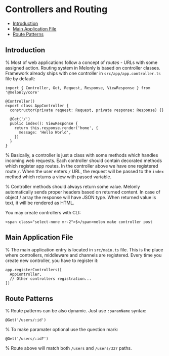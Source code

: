 <!-- omit in toc -->
# Controllers and Routing

- [Introduction](#introduction)
- [Main Application File](#main-application-file)
- [Route Patterns](#route-patterns)

## Introduction

% Most of web applications follow a concept of *routes* - URLs with some assigned action. Routing system in Melonly is based on controller classes. Framework already ships with one controller in `src/app/app.controller.ts` file by default:

```
import { Controller, Get, Request, Response, ViewResponse } from '@melonly/core'

@Controller()
export class AppController {
  constructor(private request: Request, private response: Response) {}

  @Get('/')
  public index(): ViewResponse {
    return this.response.render('home', {
      message: 'Hello World',
    })
  }
}
```

% Basically, a controller is just a class with some methods which handles incoming web requests. Each controller should contain decorated methods which register app routes. In the controller above we have one registered route `/`. When the user enters `/` URL, the request will be passed to the `index` method which returns a view with passed variable.

% Controller methods should always return some value. Melonly automatically sends proper headers based on returned content. In case of object / array the response will have JSON type. When returned value is text, it will be rendered as HTML.

You may create controllers with CLI:

```
<span class="select-none mr-2">$</span>melon make controller post
```


## Main Application File

% The main application entry is located in `src/main.ts` file. This is the place where controllers, middleware and channels are registered. Every time you create new controller, you have to register it:

```
app.registerControllers([
  AppController,
  // Other controllers registration...
])
```


## Route Patterns

% Route patterns can be also dynamic. Just use `:paramName` syntax:

```
@Get('/users/:id')
```

% To make paramater optional use the question mark:

```
@Get('/users/:id?')
```

% Route above will match both `/users` and `/users/327` paths.
